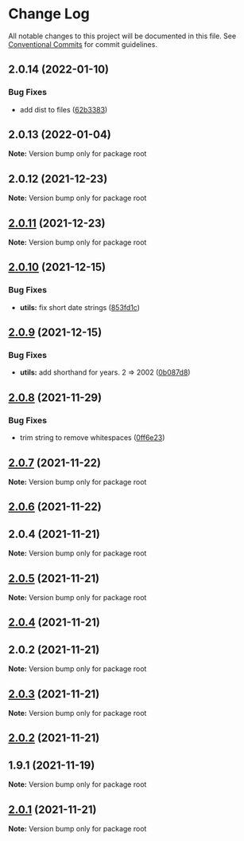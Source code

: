 # Change Log

All notable changes to this project will be documented in this file.
See [Conventional Commits](https://conventionalcommits.org) for commit guidelines.

## 2.0.14 (2022-01-10)


### Bug Fixes

* add dist to files ([62b3383](https://github.com/baloise/web-app-utils/commit/62b338315c1f355c1c091e0e0571177765399b71))





## 2.0.13 (2022-01-04)

**Note:** Version bump only for package root





## 2.0.12 (2021-12-23)

**Note:** Version bump only for package root





## [2.0.11](https://github.com/baloise/web-app-utils/compare/v2.0.10...v2.0.11) (2021-12-23)

**Note:** Version bump only for package root





## [2.0.10](https://github.com/baloise/web-app-utils/compare/v2.0.9...v2.0.10) (2021-12-15)


### Bug Fixes

* **utils:** fix short date strings ([853fd1c](https://github.com/baloise/web-app-utils/commit/853fd1cf52f3ea957bf0a57c064a0949df09e7aa))





## [2.0.9](https://github.com/baloise/web-app-utils/compare/v2.0.8...v2.0.9) (2021-12-15)


### Bug Fixes

* **utils:** add shorthand for years. 2 => 2002 ([0b087d8](https://github.com/baloise/web-app-utils/commit/0b087d8eca63b9d96a761b791737f2a59975652d))





## [2.0.8](https://github.com/baloise/web-app-utils/compare/v2.0.7...v2.0.8) (2021-11-29)


### Bug Fixes

* trim string to remove whitespaces ([0ff6e23](https://github.com/baloise/web-app-utils/commit/0ff6e236ef84a4939350654c89e7193c83274026))





## [2.0.7](https://github.com/baloise/web-app-utils/compare/v2.0.6...v2.0.7) (2021-11-22)

**Note:** Version bump only for package root





## [2.0.6](https://github.com/baloise/web-app-utils/compare/v2.0.5...v2.0.6) (2021-11-22)



## 2.0.4 (2021-11-21)

**Note:** Version bump only for package root





## [2.0.5](https://github.com/baloise/web-app-utils/compare/v2.0.4...v2.0.5) (2021-11-21)

**Note:** Version bump only for package root





## [2.0.4](https://github.com/baloise/web-app-utils/compare/v2.0.3...v2.0.4) (2021-11-21)



## 2.0.2 (2021-11-21)

**Note:** Version bump only for package root





## [2.0.3](https://github.com/baloise/web-app-utils/compare/v2.0.2...v2.0.3) (2021-11-21)

**Note:** Version bump only for package root





## [2.0.2](https://github.com/baloise/web-app-utils/compare/v2.0.1...v2.0.2) (2021-11-21)



## 1.9.1 (2021-11-19)

**Note:** Version bump only for package root





## [2.0.1](https://github.com/baloise/web-app-utils/compare/v2.0.0...v2.0.1) (2021-11-21)

**Note:** Version bump only for package root
